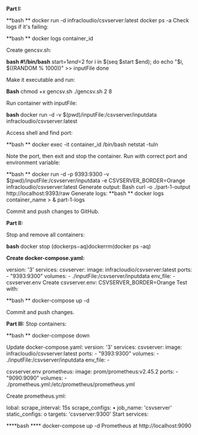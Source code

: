 
**Part I:**

**bash **
docker run -d infracloudio/csvserver:latest docker ps -a
Check logs if it's failing:

**bash **
docker logs container_id

Create gencsv.sh:

**bash
#!/bin/bash** start=$1 end=$2 for i in $(seq $start $end); do echo "$i, $((RANDOM % 1000))" >> inputFile done

Make it executable and run:

**Bash**
chmod +x gencsv.sh ./gencsv.sh 2 8

Run container with inputFile:

**bash**
docker run -d -v $(pwd)/inputFile:/csvserver/inputdata infracloudio/csvserver:latest

Access shell and find port:

**bash **
docker exec -it container_id /bin/bash netstat -tuln 

Note the port, then exit and stop the container.
Run with correct port and environment variable:

**bash **
docker run -d -p 9393:9300 -v $(pwd)/inputFile:/csvserver/inputdata -e CSVSERVER_BORDER=Orange infracloudio/csvserver:latest
 Generate output:
Bash
curl -o ./part-1-output http://localhost:9393/raw
Generate logs:
**bash **
docker logs container_name > & part-1-logs

Commit and push changes to GitHub.

**Part II:**

Stop and remove all containers:

**bash**
docker stop (dockerps−aq)dockerrm(docker ps -aq)

**Create docker-compose.yaml:**

version: '3' services: csvserver: image: infracloudio/csvserver:latest ports: - "9393:9300" volumes: - ./inputFile:/csvserver/inputdata env_file: - csvserver.env
Create csvserver.env:
CSVSERVER_BORDER=Orange
Test with:

**bash **
docker-compose up -d

Commit and push changes.

**Part III:**
Stop containers:

**bash **
docker-compose down

Update docker-compose.yaml:
version: '3' services: csvserver: image: infracloudio/csvserver:latest ports: - "9393:9300" volumes: - ./inputFile:/csvserver/inputdata env_file: - 

csvserver.env
prometheus: image: prom/prometheus:v2.45.2 ports: - "9090:9090" volumes: - ./prometheus.yml:/etc/prometheus/prometheus.yml

Create prometheus.yml:

lobal: scrape_interval: 15s
scrape_configs:
•	job_name: 'csvserver' static_configs:
o	targets: 'csvserver:9300'
Start services:

****bash ****
docker-compose up -d
Prometheus at http://localhost:9090

